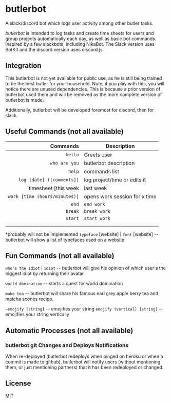 # butlerbot
A slack/discord bot which logs user activity among other butler tasks.

_butlerbot_ is intended to log tasks and create time sheets for users and group projects automatically each day, as well as basic bot commands. Inspired by a few slackbots, including NikaBot. The Slack version uses BotKit and the discord version uses discord.js.

## Integration
This butlerbot is not yet available for public use, as he is still being trained to be the best butler for your household. Note, if you play with this, you will notice there are unused dependencies. This is because a prior version of butlerbot used them and will be removed as the more complete version of butlerbot is made.

Additionally, butlerbot will be developed foremost for discord, then for slack.

## Useful Commands (not all available)
|                                                              Commands | Description                                  |
|----------------------------------------------------------------------:|----------------------------------------------|
|                                                               `hello` | Greets user                                  |
|                                                         `who are you` | butlerbot description                        |
|                                                                `help` | commands list                                |
|                                             `log [date] ([comments])` | log project/time or edits it                 |
|                    `timesheet [this week | last week | month | all ]` | display logs                                 |
|                                         `work [time (hours/minutes)]` | opens work session for x time                |
|                                                    `end` | `end work` | stop work session if open                    |
| `break` | `break work` | `pause` | `pause work`| `stop` | `stop work` | butlerbot will prepare snacks for your break |
|                                                 `start`| `start work` | restarts work session                        |
|                                                                       |                                              |
|                                                                       |                                              |  

*probably will not be implemented
`typeface` [website] | `font` [website] -- butlerbot will show a list of typefaces used on a website

## Fun Commands (not all available)
`who's the idiot` | `idiot` -- butlerbot will give his opinion of which user's the biggest idiot by returning their avatar    

`world domination` -- starts a quest for world domination    

`make tea` -- butlerbot will share his famous earl grey apple berry tea and matcha scones recipe.    

`~emojify [string]` -- emojifies your string
`emojify (vertical) [string]` -- emojifies your string vertically

## Automatic Processes (not all available)

### butlerbot git Changes and Deploys Notifications
When re-deployed (butlerbot redeploys when pinged on heroku or when a commit is made to github), butlerbot will notify users (without mentioning them, or just mentioning partners) that it has been redeployed or changed.

## License
MIT
